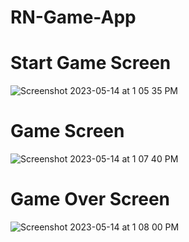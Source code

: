 # RN-Game-App

# Start Game Screen
![Screenshot 2023-05-14 at 1 05 35 PM](https://github.com/taylor-ortiz/RN-Game-App/assets/20494753/dd2c7ba5-85db-403a-826b-74ae11076cfb)

# Game Screen
![Screenshot 2023-05-14 at 1 07 40 PM](https://github.com/taylor-ortiz/RN-Game-App/assets/20494753/55729b92-3731-4826-a3f4-5f91bdd19c75)


# Game Over Screen
![Screenshot 2023-05-14 at 1 08 00 PM](https://github.com/taylor-ortiz/RN-Game-App/assets/20494753/191c04a5-6206-4cd8-b28e-935acf7a8209)
